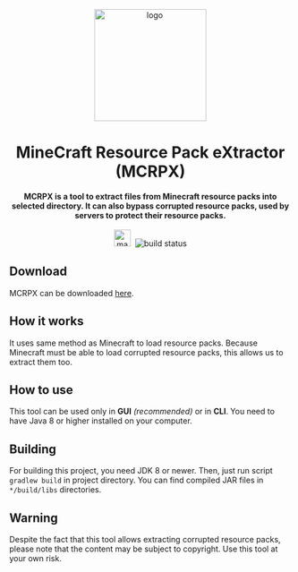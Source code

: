 <div align="center">
    <img src="https://i.imgur.com/jXG2L2p.png" height="200" width="200" alt="logo">
    <h1>MineCraft Resource Pack eXtractor (MCRPX)</h1>
    <strong>MCRPX is a tool to extract files from Minecraft resource packs into selected directory. It can also bypass corrupted resource packs, used by servers to protect their resource packs.</strong><br><br>
    <img src="https://forthebadge.com/images/badges/made-with-java.svg" height="30" alt="made with Java">&nbsp;
    <img src="https://img.shields.io/github/actions/workflow/status/Speedy11CZ/mcrpx/ci.yml?style=for-the-badge" alt="build status">
</div>

## Download
MCRPX can be downloaded [here](https://github.com/Speedy11CZ/mcrpx/releases/latest).
## How it works
It uses same method as Minecraft to load resource packs.
Because Minecraft must be able to load corrupted resource packs, this allows us to extract them too.

## How to use
This tool can be used only in **GUI** *(recommended)* or in **CLI**. You need to have Java 8 or higher installed on your computer.

## Building
For building this project, you need JDK 8 or newer.
Then, just run script `gradlew build` in project directory.
You can find compiled JAR files in `*/build/libs` directories.

## Warning
Despite the fact that this tool allows extracting corrupted resource packs, please note that the content may be subject to copyright. Use this tool at your own risk.